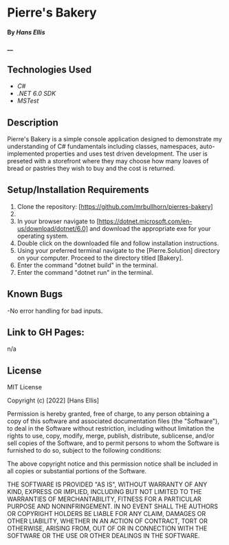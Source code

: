 # Pierre's Bakery

#### By _**Hans Ellis**_

#### \_\_

## Technologies Used

- _C#_
- _.NET 6.0 SDK_
- _MSTest_

## Description

Pierre's Bakery is a simple console application designed to demonstrate my understanding of C# fundamentals including classes, namespaces, auto-implemented properties and uses test driven development. The user is preseted with a storefront where they may choose how many loaves of bread or pastries they wish to buy and the cost is returned.

## Setup/Installation Requirements

1. Clone the repository: [https://github.com/mrbullhorn/pierres-bakery]
2. 
3. In your browser navigate to [https://dotnet.microsoft.com/en-us/download/dotnet/6.0] and download the appropriate exe for your operating system.
4. Double click on the downloaded file and follow installation instructions.
5. Using your preferred terminal navigate to the [Pierre.Solution] directory on your computer. Proceed to the directory titled [Bakery].
6. Enter the command "dotnet build" in the terminal.
7. Enter the command "dotnet run" in the terminal.


## Known Bugs

-No error handling for bad inputs.

## Link to GH Pages:

n/a

## License

MIT License

Copyright (c) [2022] [Hans Ellis]

Permission is hereby granted, free of charge, to any person obtaining a copy
of this software and associated documentation files (the "Software"), to deal
in the Software without restriction, including without limitation the rights
to use, copy, modify, merge, publish, distribute, sublicense, and/or sell
copies of the Software, and to permit persons to whom the Software is
furnished to do so, subject to the following conditions:

The above copyright notice and this permission notice shall be included in all
copies or substantial portions of the Software.

THE SOFTWARE IS PROVIDED "AS IS", WITHOUT WARRANTY OF ANY KIND, EXPRESS OR
IMPLIED, INCLUDING BUT NOT LIMITED TO THE WARRANTIES OF MERCHANTABILITY,
FITNESS FOR A PARTICULAR PURPOSE AND NONINFRINGEMENT. IN NO EVENT SHALL THE
AUTHORS OR COPYRIGHT HOLDERS BE LIABLE FOR ANY CLAIM, DAMAGES OR OTHER
LIABILITY, WHETHER IN AN ACTION OF CONTRACT, TORT OR OTHERWISE, ARISING FROM,
OUT OF OR IN CONNECTION WITH THE SOFTWARE OR THE USE OR OTHER DEALINGS IN THE
SOFTWARE.